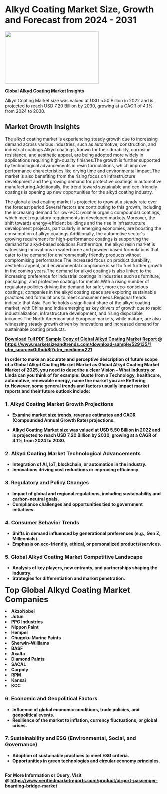 <H1>Alkyd Coating Market Size, Growth and Forecast from 2024 - 2031</H1><img class="aligncenter size-medium wp-image-584254" src="https://thirdeyenews.in/wp-content/uploads/2024/09/Global-Market-Research-300x168.jpeg" alt="" width="300" height="168" /><p><strong>Global&nbsp;<a href="https://www.marketsizeandtrends.com/download-sample/529135/?utm_source=Github8j?utm_medium=221">Alkyd Coating Market</a> Insights</strong></p><p>Alkyd Coating Market size was valued at USD 5.50 Billion in 2022 and is projected to reach USD 7.20 Billion by 2030, growing at a CAGR of 4.1% from 2024 to 2030.</p><p><h2>Market Growth Insights</h2> <p>The alkyd coating market is experiencing steady growth due to increasing demand across various industries, such as automotive, construction, and industrial coatings.Alkyd coatings, known for their durability, corrosion resistance, and aesthetic appeal, are being adopted more widely in applications requiring high-quality finishes.The growth is further supported by technological advancements in resin formulations, which improve performance characteristics like drying time and environmental impact.The market is also benefiting from the rising focus on infrastructure development and the growing demand for protective coatings in automotive manufacturing.Additionally, the trend toward sustainable and eco-friendly coatings is opening up new opportunities for the alkyd coating industry.</p> <p><strong><a href="#"></a></strong></p> <p>The global alkyd coating market is projected to grow at a steady rate over the forecast period.Several factors are contributing to this growth, including the increasing demand for low-VOC (volatile organic compounds) coatings, which meet regulatory requirements in developed markets.Moreover, the shift towards energy-efficient buildings and the rise in infrastructure development projects, particularly in emerging economies, are boosting the consumption of alkyd coatings.Additionally, the automotive sector's growing requirement for high-performance coatings is supporting the demand for alkyd-based solutions.Furthermore, the alkyd resin market is witnessing innovations in waterborne and powder-based formulations that cater to the demand for environmentally friendly products without compromising performance.The increased focus on product durability, aesthetic appeal, and environmental compliance is set to fuel further growth in the coming years.The demand for alkyd coatings is also linked to the increasing preference for industrial coatings in industries such as furniture, packaging, and protective coatings for metals.With a rising number of regulatory policies driving the demand for safer, more eco-conscious coatings, companies in the alkyd coating space are exploring sustainable practices and formulations to meet consumer needs.Regional trends indicate that Asia-Pacific holds a significant share of the alkyd coating market, with China and India emerging as key drivers of growth due to rapid industrialization, infrastructure development, and rising disposable incomes.The North American and European markets, while mature, are also witnessing steady growth driven by innovations and increased demand for sustainable coating products.<p><strong><a href="#"></p><p><span class=""><strong>Download Full PDF Sample Copy of Global Alkyd Coating Market Report</strong> @ <a href="https://www.marketsizeandtrends.com/download-sample/529135/?utm_source=Github8j?utm_medium=221" target="_blank">https://www.marketsizeandtrends.com/download-sample/529135/?utm_source=Github8j?utm_medium=221</a></span></p><p>In order to make an accurate and perceptive description of future scope of a Global&nbsp;Alkyd Coating Market Market as Global&nbsp;Alkyd Coating Market Market of 2025, you need to describe a clear Vision &ndash; What Industry or Linda can you think of for example: Quote from a Technology, healthcare, automotive, renewable energy, name the market you are Reffering to.However, some general trends and factors usually impact market reports and their future outlook include:</p><h3>1.&nbsp;<strong>Alkyd Coating Market Growth Projections</strong></h3><ul><li>Examine market size trends, revenue estimates and CAGR (Compounded Annual Growth Rate) projections.</li><li><p>Alkyd Coating Market size was valued at USD 5.50 Billion in 2022 and is projected to reach USD 7.20 Billion by 2030, growing at a CAGR of 4.1% from 2024 to 2030.</p></li></ul><h3>2.&nbsp;<strong>Alkyd Coating Market Technological Advancements</strong></h3><ul><li>Integration of AI, IoT, blockchain, or automation in the industry.</li><li>Innovations driving cost reductions or improving efficiency.</li></ul><h3>3.&nbsp;<strong>Regulatory and Policy Changes</strong></h3><ul><li>Impact of global and regional regulations, including sustainability and carbon-neutral goals.</li><li>Compliance challenges and opportunities tied to government initiatives.</li></ul><h3>4.&nbsp;<strong>Consumer Behavior Trends</strong></h3><ul><li>Shifts in demand influenced by generational preferences (e.g., Gen Z, Millennials).</li><li>Emphasis on eco-friendly, ethical, or personalized products/services.</li></ul><h3>5.&nbsp;<strong>Global Alkyd Coating Market Competitive Landscape</strong></h3><ul><li>Analysis of key players, new entrants, and partnerships shaping the industry.</li><li>Strategies for differentiation and market penetration.</li></ul><p data-pm-slice="1 1 []"><span style="color: inherit; font-family: inherit; font-size: 25px;">Top Global Alkyd Coating Market Companies</span></p><div class="" data-test-id=""><p><li>AkzoNobel</li><li> Jotun</li><li> PPG Industries</li><li> Nippon Paint</li><li> Hempel</li><li> Chugoku Marine Paints</li><li> Sherwin-Williams</li><li> BASF</li><li> Axalta</li><li> Diamond Paints</li><li> SACAL</li><li> Carpoly</li><li> RPM</li><li> Kansai</li><li> KCC</li></p></div><h3>6.&nbsp;<strong>Economic and Geopolitical Factors</strong></h3><ul><li>Influence of global economic conditions, trade policies, and geopolitical events.</li><li>Resilience of the market to inflation, currency fluctuations, or global crises.</li></ul><h3>7.&nbsp;<strong>Sustainability and ESG (Environmental, Social, and Governance)</strong></h3><ul><li>Adoption of sustainable practices to meet ESG criteria.</li><li>Opportunities in green technologies and circular economy principles.</li></ul><h2><strong style="font-size: 14px;">For More Information or Query, Visit @&nbsp;</strong><a style="background-color: #ffffff; font-size: 14px;" href="https://www.marketsizeandtrends.com/report/alkyd-coating-market/" target="_blank">https://www.verifiedmarketreports.com/product/airport-passenger-boarding-bridge-market</a></h2>